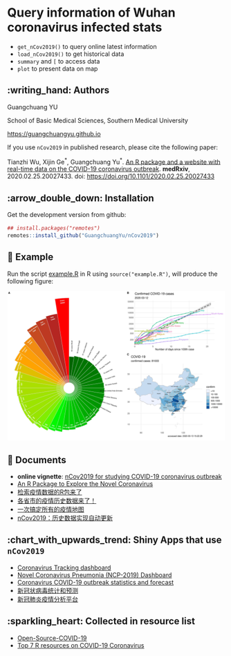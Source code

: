 # Query information of Wuhan coronavirus infected stats

+ `get_nCov2019()` to query online latest information
+ `load_nCov2019()` to get historical data
+ `summary` and `[` to access data
+ `plot` to present data on map

## :writing\_hand: Authors

Guangchuang YU

School of Basic Medical Sciences, Southern Medical University

<https://guangchuangyu.github.io>



If you use `nCov2019` in published research, please cite the following paper:

Tianzhi Wu, Xijin Ge<sup>\*</sup>, Guangchuang Yu<sup>\*</sup>. [An R package and a website with real-time data on the COVID-19 coronavirus outbreak](https://www.medrxiv.org/content/10.1101/2020.02.25.20027433v1). **medRxiv**, 2020.02.25.20027433. doi: <https://doi.org/10.1101/2020.02.25.20027433> 


## :arrow\_double\_down: Installation

Get the development version from github:

``` r
## install.packages("remotes")
remotes::install_github("GuangchuangYu/nCov2019")
```

## :art: Example

Run the script [example.R](example.R) in R using `source("example.R")`, will produce the following figure:

![](nCov2019.jpg)

## :book: Documents

+ **online vignette**: [nCov2019 for studying COVID-19 coronavirus outbreak](https://guangchuangyu.github.io/nCov2019/)
+ [An R Package to Explore the Novel Coronavirus](https://towardsdatascience.com/an-r-package-to-explore-the-novel-coronavirus-590055738ad6)
+ [检索疫情数据的R包来了](https://mp.weixin.qq.com/s/_0D8ENb-4lGm4UV16Ok28A)
+ [各省市的疫情历史数据来了！](https://mp.weixin.qq.com/s/lrQWGKj-mReWrxfi_4Sw9A)
+ [一次搞定所有的疫情地图](https://mp.weixin.qq.com/s/iWyOvOoLDl2q9VCUEDY52A)
+ [nCov2019：历史数据实现自动更新](https://mp.weixin.qq.com/s/wTqeSVWZCH3YP8YzAj20EQ)


## :chart\_with\_upwards\_trend: Shiny Apps that use `nCov2019`

+ [Coronavirus Tracking dashboard](https://coronavirus.john-coene.com/)
+ [Novel Coronavirus Pneumonia (NCP-2019) Dashboard](https://github.com/gaospecial/NCPdashboard)
+ [Coronavirus COVID-19 outbreak statistics and forecast](http://www.bcloud.org/e/)
+ [新冠状病毒统计和预测](http://www.bcloud.org/v/)
+ [新冠肺炎疫情分析平台](http://14.215.135.56:3838/COVID-19-public/)

## :sparkling\_heart: Collected in resource list

+ [Open-Source-COVID-19](https://weileizeng.github.io/Open-Source-COVID-19/)
+ [Top 7 R resources on COVID-19 Coronavirus](https://www.statsandr.com/blog/top-r-resources-on-covid-19-coronavirus/)
